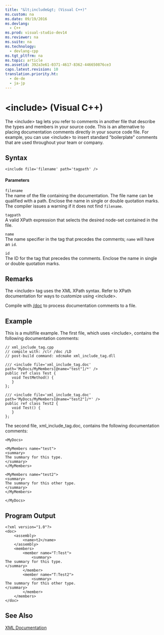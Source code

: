 ```yaml
---
title: "&lt;include&gt; (Visual C++)"
ms.custom: na
ms.date: 09/19/2016
ms.devlang: 
  - C++
ms.prod: visual-studio-dev14
ms.reviewer: na
ms.suite: na
ms.technology: 
  - devlang-cpp
ms.tgt_pltfrm: na
ms.topic: article
ms.assetid: 392a3e61-0371-4617-8362-446650876ce3
caps.latest.revision: 10
translation.priority.ht: 
  - de-de
  - ja-jp
---
```

# &lt;include&gt; (Visual C++)
The <include\> tag lets you refer to comments in another file that describe the types and members in your source code. This is an alternative to placing documentation comments directly in your source code file.  For example, you can use <include\> to insert standard "boilerplate" comments that are used throughout your team or company.  
  
## Syntax  
  
```  
<include file='filename' path='tagpath' />  
```  
  
#### Parameters  
 `filename`  
 The name of the file containing the documentation. The file name can be qualified with a path.  Enclose the name in single or double quotation marks.  The compiler issues a warning if it does not find `filename`.  
  
 `tagpath`  
 A valid XPath expression that selects the desired node-set contained in the file.  
  
 `name`  
 The name specifier in the tag that precedes the comments; `name` will have an `id`.  
  
 `id`  
 The ID for the tag that precedes the comments.  Enclose the name in single or double quotation marks.  
  
## Remarks  
 The <include\> tag uses the XML XPath syntax. Refer to XPath documentation for ways to customize using <include\>.  
  
 Compile with [/doc](../Topic/-doc%20\(Process%20Documentation%20Comments\)%20\(C-C++\).md) to process documentation comments to a file.  
  
## Example  
 This is a multifile example. The first file, which uses <include\>, contains the following documentation comments:  
  
```  
// xml_include_tag.cpp  
// compile with: /clr /doc /LD  
// post-build command: xdcmake xml_include_tag.dll  
  
/// <include file='xml_include_tag.doc' path='MyDocs/MyMembers[@name="test"]/*' />  
public ref class Test {  
   void TestMethod() {  
   }  
};  
  
/// <include file='xml_include_tag.doc' path='MyDocs/MyMembers[@name="test2"]/*' />  
public ref class Test2 {  
   void Test() {  
   }  
};  
```  
  
 The second file, xml_include_tag.doc, contains the following documentation comments:  
  
```  
<MyDocs>  
  
<MyMembers name="test">  
<summary>  
The summary for this type.  
</summary>  
</MyMembers>  
  
<MyMembers name="test2">  
<summary>  
The summary for this other type.  
</summary>  
</MyMembers>  
  
</MyDocs>  
```  
  
## Program Output  
  
```  
<?xml version="1.0"?>  
<doc>  
    <assembly>  
        <name>t2</name>  
    </assembly>  
    <members>  
        <member name="T:Test">  
            <summary>  
The summary for this type.  
</summary>  
        </member>  
        <member name="T:Test2">  
            <summary>  
The summary for this other type.  
</summary>  
        </member>  
    </members>  
</doc>  
```  
  
## See Also  
 [XML Documentation](../vs140/XML-Documentation--Visual-C---.md)